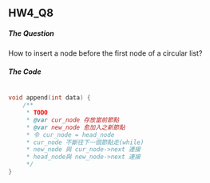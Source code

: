 ## HW4_Q8

##### The Question  

How to insert a node before the first node of a circular list?

##### The Code

``` c++

void append(int data) {
    /**
     * TODO
     * @var cur_node 存放當前節點
     * @var new_node 愈加入之新節點
     * 令 cur_node = head_node
     * cur_node 不斷往下一個節點走(while)
     * new_node 與 cur_node->next 連接
     * head_node與 new_node->next 連接
     */
}

```
